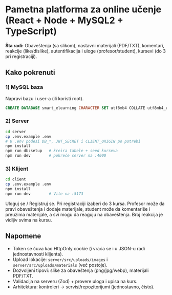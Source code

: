 # Pametna platforma za online učenje (React + Node + MySQL2 + TypeScript)

**Šta radi:** Obaveštenja (sa slikom), nastavni materijali (PDF/TXT), komentari, reakcije (like/dislike), autentifikacija i uloge (profesor/student), kursevi (do 3 pri registraciji).

## Kako pokrenuti

### 1) MySQL baza
Napravi bazu i user-a (ili koristi root).
```sql
CREATE DATABASE smart_elearning CHARACTER SET utf8mb4 COLLATE utf8mb4_unicode_ci;
```

### 2) Server
```bash
cd server
cp .env.example .env
# U .env podesi DB_*, JWT_SECRET i CLIENT_ORIGIN po potrebi
npm install
npm run db:setup   # kreira tabele + seed kurseva
npm run dev        # pokreće server na :4000
```

### 3) Klijent
```bash
cd client
cp .env.example .env
npm install
npm run dev        # Vite na :5173
```

Uloguj se / Registruj se. Pri registraciji izaberi do 3 kursa. Profesor može da pravi obaveštenja i dodaje materijale, student može da komentariše i preuzima materijale, a svi mogu da reaguju na obaveštenja. Broj reakcija je vidljiv svima na kursu.

## Napomene
- Token se čuva kao HttpOnly cookie (i vraća se i u JSON-u radi jednostavnosti klijenta).
- Upload lokacije: `server/src/uploads/images` i `server/src/uploads/materials` (već postoje).
- Dozvoljeni tipovi: slike za obaveštenja (png/jpg/webp), materijali PDF/TXT.
- Validacija na serveru (Zod) + provere uloga i upisa na kurs.
- Arhitektura: kontroleri → servisi/repozitorijumi (jednostavno, čisto).
